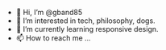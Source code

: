- 👋 Hi, I’m @gband85
- 👀 I’m interested in tech, philosophy, dogs.
- 🌱 I’m currently learning responsive design.
- 📫 How to reach me ...

<!---
gband85/gband85 is a ✨ special ✨ repository because its `README.md` (this file) appears on your GitHub profile.
You can click the Preview link to take a look at your changes.
--->
